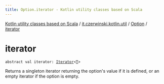 ```yaml
---
title: Option.iterator - Kotlin utility classes based on Scala
---
```


[Kotlin utility classes based on Scala](../../index.html) / [it.czerwinski.kotlin.util](../index.html) / [Option](index.html) / [iterator](./iterator.html)

# iterator

`abstract val iterator: `[`Iterator`](https://kotlinlang.org/api/latest/jvm/stdlib/kotlin.collections/-iterator/index.html)`<`[`T`](index.html#T)`>`

Returns a singleton iterator returning the option's value if it is defined,
or an empty iterator if the option is empty.

